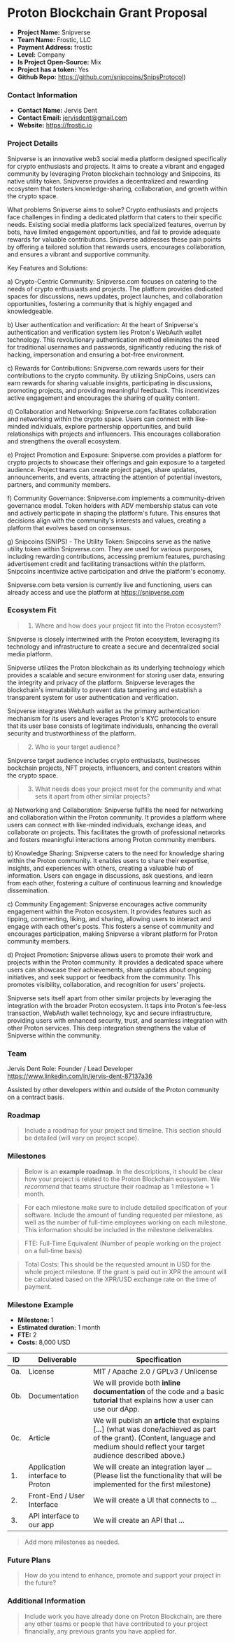 # Proton Blockchain Grant Proposal

- **Project Name:** Snipverse
- **Team Name:** Frostic, LLC
- **Payment Address:** frostic
- **Level:** Company
- **Is Project Open-Source:** Mix
- **Project has a token:** Yes
- **Github Repo:** https://github.com/snipcoins/SnipsProtocol)

### Contact Information

- **Contact Name:** Jervis Dent
- **Contact Email:** jervisdent@gmail.com
- **Website:** https://frostic.io

### Project Details

Snipverse is an innovative web3 social media platform designed specifically for crypto enthusiasts and projects. It aims to create a vibrant and engaged community by leveraging Proton blockchain technology and Snipcoins, its native utility token. Snipverse provides a decentralized and rewarding ecosystem that fosters knowledge-sharing, collaboration, and growth within the crypto space.

What problems Snipverse aims to solve?
Crypto enthusiasts and projects face challenges in finding a dedicated platform that caters to their specific needs. Existing social media platforms lack specialized features, overrun by bots, have limited engagement opportunities, and fail to provide adequate rewards for valuable contributions. Snipverse addresses these pain points by offering a tailored solution that rewards users, encourages collaboration, and ensures a vibrant and supportive community.

Key Features and Solutions:

a) Crypto-Centric Community: Snipverse.com focuses on catering to the needs of crypto enthusiasts and projects. The platform provides dedicated spaces for discussions, news updates, project launches, and collaboration opportunities, fostering a community that is highly engaged and knowledgeable.

b) User authentication and verification: 
At the heart of Snipverse's authentication and verification system lies Proton's WebAuth wallet technology. This revolutionary authentication method eliminates the need for traditional usernames and passwords, significantly reducing the risk of hacking, impersonation and ensuring a bot-free environment. 

c) Rewards for Contributions: Snipverse.com rewards users for their contributions to the crypto community. By utilizing SnipCoins, users can earn rewards for sharing valuable insights, participating in discussions, promoting projects, and providing meaningful feedback. This incentivizes active engagement and encourages the sharing of quality content.

d) Collaboration and Networking: Snipverse.com facilitates collaboration and networking within the crypto space. Users can connect with like-minded individuals, explore partnership opportunities, and build relationships with projects and influencers. This encourages collaboration and strengthens the overall ecosystem.

e) Project Promotion and Exposure: Snipverse.com provides a platform for crypto projects to showcase their offerings and gain exposure to a targeted audience. Project teams can create project pages, share updates, announcements, and events, attracting the attention of potential investors, partners, and community members.

f) Community Governance: Snipverse.com implements a community-driven governance model. Token holders with ADV membership status can vote and actively participate in shaping the platform's future. This ensures that decisions align with the community's interests and values, creating a platform that evolves based on consensus.

g) Snipcoins (SNIPS) - The Utility Token: Snipcoins serve as the native utility token within Snipverse.com. They are used for various purposes, including rewarding contributions, accessing premium features, purchasing advertisement credit and facilitating transactions within the platform. Snipcoins incentivize active participation and drive the platform's economy.


Snipverse.com beta version is currently live and functioning, users can already access and use the platform at https://snipverse.com

### Ecosystem Fit

> 1. Where and how does your project fit into the Proton ecosystem?
>    
Snipverse is closely intertwined with the Proton ecosystem, leveraging its technology and infrastructure to create a secure and decentralized social media platform.

Snipverse utilizes the Proton blockchain as its underlying technology which provides a scalable and secure environment for storing user data, ensuring the integrity and privacy of the platform. Snipverse leverages the blockchain's immutability to prevent data tampering and establish a transparent system for user authentication and verification.

Snipverse integrates WebAuth wallet as the primary authentication mechanism for its users and  leverages Proton's KYC protocols to ensure that its user base consists of legitimate individuals, enhancing the overall security and trustworthiness of the platform.

> 2. Who is your target audience?
>
Snipverse target audience includes crypto enthusiasts, businesses bockchain projects, NFT projects, influencers, and content creators within the crypto space.

> 3. What needs does your project meet for the community and what sets it apart from other similar projects?
>
a) Networking and Collaboration:
Snipverse fulfills the need for networking and collaboration within the Proton community. It provides a platform where users can connect with like-minded individuals, exchange ideas, and collaborate on projects. This facilitates the growth of professional networks and fosters meaningful interactions among Proton community members.

b) Knowledge Sharing: Snipverse caters to the need for knowledge sharing within the Proton community. It enables users to share their expertise, insights, and experiences with others, creating a valuable hub of information. Users can engage in discussions, ask questions, and learn from each other, fostering a culture of continuous learning and knowledge dissemination.

c) Community Engagement: Snipverse encourages active community engagement within the Proton ecosystem. It provides features such as tipping, commenting, liking, and sharing, allowing users to interact and engage with each other's posts. This fosters a sense of community and encourages participation, making Snipverse a vibrant platform for Proton community members.

d) Project Promotion: Snipverse allows users to promote their work and projects within the Proton community. It provides a dedicated space where users can showcase their achievements, share updates about ongoing initiatives, and seek support or feedback from the community. This promotes visibility, collaboration, and recognition for users' projects.

Snipverse sets itself apart from other similar projects by leveraging the integration with the broader Proton ecosystem. It taps into Proton's fee-less transaction, WebAuth wallet technology, kyc and secure infrastructure, providing users with enhanced security, trust, and seamless integration with other Proton services. This deep integration strengthens the value of Snipverse within the community.

### Team
Jervis Dent
Role: Founder / Lead Developer
https://www.linkedin.com/in/jervis-dent-87137a36

Assisted by other developers within and outside of the Proton community on a contract basis. 


### Roadmap

> Include a roadmap for your project and timeline. This section should be detailed (will vary on project scope).

### Milestones

> Below is an **example roadmap**. In the descriptions, it should be clear how your project is related to the Proton Blockchain ecosystem. We _recommend_ that teams structure their roadmap as 1 milestone ≈ 1 month.

> For each milestone make sure to include detailed specification of your software. Include the amount of funding requested per milestone, as well as the number of full-time employees working on each milestone. This information should be included in the milestone deliverables.

> FTE: Full-Time Equivalent (Number of people working on the project on a full-time basis)

> Total Costs: This should be the requested amount in USD for the whole project milestone. If the grant is paid out in XPR the amount will be calculated based on the XPR/USD exchange rate on the time of payment.

### Milestone Example

- **Milestone:** 1
- **Estimated duration:** 1 month
- **FTE:**  2
- **Costs:** 8,000 USD

| ID | Deliverable | Specification |
| ----- | ----------- | ------------- |
| 0a. | License | MIT / Apache 2.0 / GPLv3 / Unlicense |
| 0b. | Documentation | We will provide both **inline documentation** of the code and a basic **tutorial** that explains how a user can use our dApp. |
| 0c. | Article | We will publish an **article** that explains [...] (what was done/achieved as part of the grant). (Content, language and medium should reflect your target audience described above.)
| 1. | Application interface to Proton | We will create an integration layer ... (Please list the functionality that will be implemented for the first milestone) |  
| 2. | Front-End / User Interface | We will create a UI that connects to ... |  
| 3. | API interface to our app | We will create an API that ... |  

> Add more milestones as needed.

### Future Plans

> How do you intend to enhance, promote and support your project in the future?

### Additional Information

> Include work you have already done on Proton Blockchain, are there any other teams or people that have contributed to your project financially, any previous grants you have applied for.
